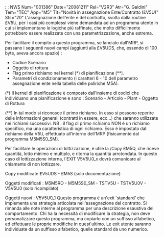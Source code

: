  :  : NWS Num="001386" Date="20081211" Rel="V2R3" Atr="G. Galdini" Tem="TEC" App="M5" Tit="Novità in assegnazione Ente/Contratto (£V5U)" Sts="20"
L'assegnazione dell'ente e del contratto, svolta dalla routine £V5U, per i casi più complessi viene
demandata ad un programma utente in cui si implementano le logiche più raffinate, che molto difficilmente potrebbero essere realizzate con una parametrizzazione, anche estrema.

Per facilitare il compito a questo programma, se lanciato dall'MRP, si passano i seguenti nuovi campi (aggiunti alla £V5UDS, che, essendo di 100 byte, aveva ancora spazio) : 
- Codice Scenario
- Oggetto di rottura
- Flag primo richiamo nel kernel (*) di pianificazione (**).
- Parametri di condizionamento (i caratteri 6 - 10 dell parametro assegnazione ente nella tabella
delle poliriche M5A).

(*) Il kernel di pianificazione è composto dall'insieme di codici che individuano una pianificazione
e sono :  Scenario - Articolo - Plant - Oggetto di Rottura

(**) In tal modo si riconosce il primo richiamo. In esso si possono reperire delle informazioni generali (contratti in essere, ecc...) che saranno utilizzate nei richiami successivi.
NB :  il flag di primo richiamo NON è un richiamo specifico, ma una caratteristica di ogni richiamo.
Esso è impostato dal richiamo della V5U, effettuato all'interno dell'MRP (fisicamente dal programma
M5M5S0_SM).

Per facilitare le operazioni di lottizzazione, è utile la /Copy £M5Q, che riceve quantità, lotto minimo e multiplo, e ritorna la quantità arrotondata.
In questo caso di lottizzazione interna, l'EXIT V5V5U0_x dovrà comunicare al chiamante di non lottizzare.

Copy modificate
£V5UDS - £M5S (solo documentazione)

Oggetti modificati : 
M5M5RO - M5M5S0_SM - TSTV5U - TSTV5U0V - V5V5U0 (solo ricompilato)

Oggetti nuovi : 
V5V5U0_1
Questo programma è un'exit 'standard' che implementa una strategia articolata nell'assegnazione del contratto. Si rimanda alle note interne al programma per una descrizione esaustiva del comportamento.
Chi ha la necessità di modificare la strategia, non deve personalizzare questo programma, ma copiarlo con un suffisso alfabetico, ed effettuare le proprie modifiche in quest'ultimo.
Le exit utente saranno individuate da un suffisso alfabetico, quelle standard da uno numerico.

